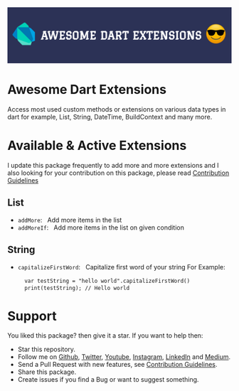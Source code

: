 <img src='assets/dart-ext-banner.jpg'>

# Awesome Dart Extensions

Access most used custom methods or extensions on various data types in dart for example, List, String, DateTime, BuildContext and many more.

# Available & Active Extensions

I update this package frequently to add more and more extensions and I also looking for your contribution on this package, please read [Contribution Guidelines](CONTRIBUTION.md)

## List

- `addMore`: &nbsp; Add more items in the list
- `addMoreIf`: &nbsp; Add more items in the list on given condition

## String

- `capitalizeFirstWord`: &nbsp; Capitalize first word of your string For Example:

        var testString = "hello world".capitalizeFirstWord()
        print(testString); // Hello world

# Support

You liked this package? then give it a star. If you want to help then:

- Star this repository.
- Follow me on [Github], [Twitter], [Youtube], [Instagram], [LinkedIn] and [Medium].
- Send a Pull Request with new features, see [Contribution Guidelines](CONTRIBUTION.md).
- Share this package.
- Create issues if you find a Bug or want to suggest something.

[twitter]: https://twitter.com/Huzaifa_Ahmed19
[github]: https://github.com/Huzaifaahmed20
[youtube]: https://www.youtube.com/channel/UCLKS-qC6EvlE7bayfQsWPFw
[instagram]: https://www.instagram.com/huzaifa_ahmed13/
[linkedin]: https://www.linkedin.com/in/huzaifa-ahmed-mohammad/
[medium]: https://medium.com/@huzaifaahmed_43162
